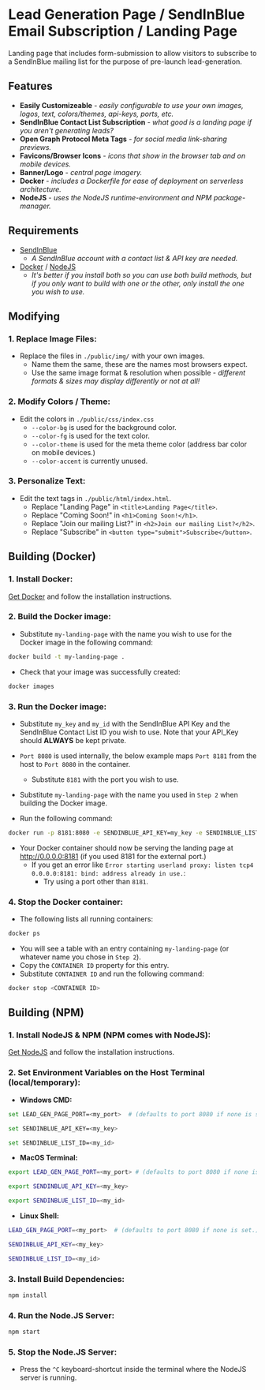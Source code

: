 # Lead Generation Page / SendInBlue Email Subscription / Landing Page
Landing page that includes form-submission to allow visitors to subscribe to a SendInBlue mailing list for the purpose of pre-launch lead-generation.

## Features
- **Easily Customizeable** - *easily configurable to use your own images, logos, text, colors/themes, api-keys, ports, etc.*
- **SendInBlue Contact List Subscription** - *what good is a landing page if you aren't generating leads?*
- **Open Graph Protocol Meta Tags** - *for social media link-sharing previews.*
- **Favicons/Browser Icons** - *icons that show in the browser tab and on mobile devices.*
- **Banner/Logo** - *central page imagery.*
- **Docker** - *includes a Dockerfile for ease of deployment on serverless architecture.*
- **NodeJS** - *uses the NodeJS runtime-environment and NPM package-manager.*

## Requirements
- [SendInBlue](https://www.sendinblue.com/)
  - *A SendInBlue account with a contact list & API key are needed.*
- [Docker](https://docs.docker.com/get-docker) / [NodeJS](https://nodejs.org/en/)
  - *It's better if you install both so you can use both build methods, but if you only want to build with one or the other, only install the one you wish to use.*
  
## Modifying

### 1. Replace Image Files:
- Replace the files in  `./public/img/` with your own images.
  - Name them the same, these are the names most browsers expect.
  - Use the same image format & resolution when possible - *different formats & sizes may display differently or not at all!*

### 2. Modify Colors / Theme:
- Edit the colors in `./public/css/index.css`
  - `--color-bg` is used for the background color.
  - `--color-fg` is used for the text color.
  - `--color-theme` is used for the meta theme color (address bar color on mobile devices.)
  - `--color-accent` is currently unused.

### 3. Personalize Text:
- Edit the text tags in `./public/html/index.html`.
  - Replace "Landing Page" in `<title>Landing Page</title>`.
  - Replace "Coming Soon!" in `<h1>Coming Soon!</h1>`.
  - Replace "Join our mailing List?" in `<h2>Join our mailing List?</h2>`.
  - Replace "Subscribe" in `<button type="submit">Subscribe</button>`.

## Building (Docker)

### 1. Install Docker:

[Get Docker](https://docs.docker.com/get-docker) and follow the installation instructions.

### 2. Build the Docker image:
- Substitute `my-landing-page` with the name you wish to use for the Docker image in the following command:
```bash
docker build -t my-landing-page .
```

- Check that your image was successfully created:
```bash
docker images
```

### 3. Run the Docker image:
- Substitute `my_key` and `my_id` with the SendInBlue API Key and the SendInBlue Contact List ID you wish to use.
Note that your API_Key should **ALWAYS** be kept private.

- `Port 8080` is used internally, the below example maps `Port 8181` from the host to `Port 8080` in the container.
  - Substitute `8181` with the port you wish to use.

- Substitute `my-landing-page` with the name you used in `Step 2` when building the Docker image.
- Run the following command:
```bash
docker run -p 8181:8080 -e SENDINBLUE_API_KEY=my_key -e SENDINBLUE_LIST_ID=my_id my-landing-page
```

- Your Docker container should now be serving the landing page at http://0.0.0.0:8181 (if you used 8181 for the external port.)
  - If you get an error like `Error starting userland proxy: listen tcp4 0.0.0.0:8181: bind: address already in use.`:
    - Try using a port other than `8181`.

### 4. Stop the Docker container:
- The following lists all running containers:
```bash
docker ps
```

- You will see a table with an entry containing `my-landing-page` (or whatever name you chose in `Step 2`).
- Copy the `CONTAINER ID` property for this entry.
- Substitute `CONTAINER ID` and run the following command:
```bash
docker stop <CONTAINER ID>
```


## Building (NPM)

### 1. Install NodeJS & NPM (NPM comes with NodeJS):
[Get NodeJS](https://nodejs.org/en/) and follow the installation instructions.

### 2. Set Environment Variables on the Host Terminal (local/temporary):
- **Windows CMD:**
```bash
set LEAD_GEN_PAGE_PORT=<my_port>  # (defaults to port 8080 if none is set.)
```
```bash
set SENDINBLUE_API_KEY=<my_key>
```
```bash
set SENDINBLUE_LIST_ID=<my_id>
```
- **MacOS Terminal:**
```bash
export LEAD_GEN_PAGE_PORT=<my_port> # (defaults to port 8080 if none is set.)
```
```bash
export SENDINBLUE_API_KEY=<my_key>
```
```bash
export SENDINBLUE_LIST_ID=<my_id>
```
- **Linux Shell:**
```bash
LEAD_GEN_PAGE_PORT=<my_port>  # (defaults to port 8080 if none is set.)
```
```bash
SENDINBLUE_API_KEY=<my_key>
```
```bash
SENDINBLUE_LIST_ID=<my_id>
```

### 3. Install Build Dependencies:
```bash
npm install
```

### 4. Run the Node.JS Server:
```bash
npm start
```

### 5. Stop the Node.JS Server:
- Press the `^C` keyboard-shortcut inside the terminal where the NodeJS server is running.
